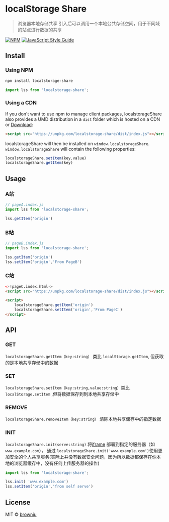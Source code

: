 # localStorage Share
> 浏览器本地存储共享
引入后可以调用一个本地公共存储空间，用于不同域的站点进行数据的共享

[![NPM](https://img.shields.io/npm/v/localstorage-share.svg)](https://www.npmjs.com/package/react-autocomplete) [![JavaScript Style Guide](https://img.shields.io/badge/code_style-standard-brightgreen.svg)](https://standardjs.com)

## Install

### Using NPM

```bash
npm install localstorage-share
```
```JavaScript
import lss from 'localstorage-share';
```

### Using a CDN

If you don't want to use npm to manage client packages, localstorageShare also provides a UMD distribution in a `dist` folder which is hosted on a CDN or [Download](https://github.com/browniu/localstorage-share/blob/master/dist/index.js):

```html
<script src="https://unpkg.com/localstorage-share/dist/index.js"></script>
```

localstorageShare will then be installed on `window.localstorageShare`. `window.localstorageShare` will contain the following properties:

```js
localstorageShare.setItem(key,value)
localstorageShare.getItem(key)
```

## Usage

### A站
```JavaScript
// pageA.index.js
import lss from 'localstorage-share';

lss.getItem('origin')
```

### B站
```JavaScript
// pageB.index.js
import lss from 'localstorage-share';

lss.getItem('origin')
lss.setItem('origin','From PageB')
```

### C站
```html
<-!pageC.index.html->
<script src="https://unpkg.com/localstorage-share/dist/index.js"></script>

<script>
    localstorageShare.getItem('origin')
    localstorageShare.setItem('origin','From PageC')
</script>

```

## API

### GET
`localstorageShare.getItem（key:string）` 类比 `localStorage.getItem`, 但获取的是本地共享存储中的数据

### SET
`localstorageShare.setItem（key:string,value:string）`类比`localStorage.setItem` ,但将数据保存到到本地共享存储中

### REMOVE
`localstorageShare.removeItem（key:string）` 清除本地共享储存中的指定数据

### INIT
`localstorageShare.init(serve:string)` 将[iframe](https://github.com/browniu/localstorage-share/blob/master/iframe/index.html) 部署到指定的服务器（如`www.example.com`），
通过 `localstorageShare.init('www.example.com')`使用更加安全的个人共享服务(实际上并没有数据安全问题，因为所以数据都保存在你本地的浏览器缓存中，没有任何上传服务器的操作)

```JavaScript
import lss from 'localstorage-share';

lss.init( 'www.example.com')
lss.setItem('origin','from self serve')
```

## License
MIT © [browniu](https://github.com/browniu)
